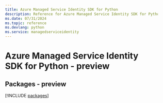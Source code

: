 ```yaml
---
title: Azure Managed Service Identity SDK for Python
description: Reference for Azure Managed Service Identity SDK for Python
ms.date: 07/31/2024
ms.topic: reference
ms.devlang: python
ms.service: managedserviceidentity
---
```

# Azure Managed Service Identity SDK for Python - preview
## Packages - preview
[!INCLUDE [packages](managed-service-identity-index.md)]